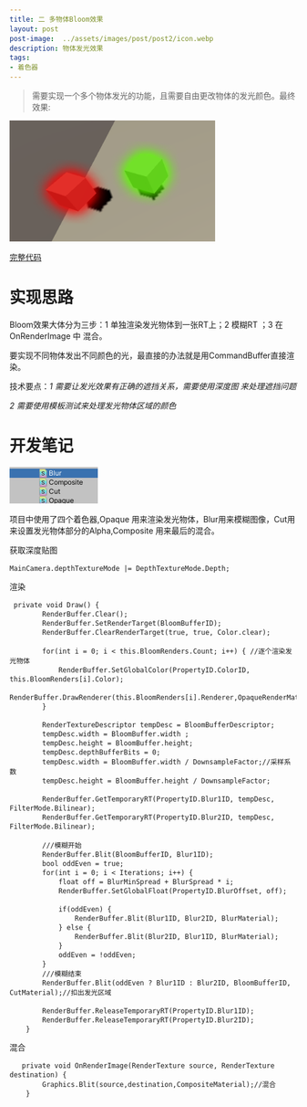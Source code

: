 ```yaml
---
title: 二 多物体Bloom效果
layout: post
post-image:  ../assets/images/post/post2/icon.webp
description: 物体发光效果
tags:
- 着色器
---
```




>   需要实现一个多个物体发光的功能，且需要自由更改物体的发光颜色。最终效果:

![final](../assets/images/post/post2/final.png)

[完整代码](https://github.com/boomxiao/Bloom/)

# 实现思路

Bloom效果大体分为三步：1 单独渲染发光物体到一张RT上；2 模糊RT ；3 在 OnRenderImage 中 混合。

要实现不同物体发出不同颜色的光，最直接的办法就是用CommandBuffer直接渲染。

技术要点：*1 需要让发光效果有正确的遮挡关系，需要使用深度图                 来处理遮挡问题*   

*2 需要使用模板测试来处理发光物体区域的颜色*



# 开发笔记

![shaders](../assets/images/post/post2/shaders.png)

项目中使用了四个着色器,Opaque 用来渲染发光物体，Blur用来模糊图像，Cut用来设置发光物体部分的Alpha,Composite 用来最后的混合。



获取深度贴图

```
MainCamera.depthTextureMode |= DepthTextureMode.Depth;
```

渲染

```
 private void Draw() {
        RenderBuffer.Clear();
        RenderBuffer.SetRenderTarget(BloomBufferID);
        RenderBuffer.ClearRenderTarget(true, true, Color.clear);

        for(int i = 0; i < this.BloomRenders.Count; i++) { //逐个渲染发光物体
            RenderBuffer.SetGlobalColor(PropertyID.ColorID, this.BloomRenders[i].Color);
            RenderBuffer.DrawRenderer(this.BloomRenders[i].Renderer,OpaqueRenderMaterial);
        }

        RenderTextureDescriptor tempDesc = BloomBufferDescriptor;
        tempDesc.width = BloomBuffer.width ;
        tempDesc.height = BloomBuffer.height;
        tempDesc.depthBufferBits = 0;
        tempDesc.width = BloomBuffer.width / DownsampleFactor;//采样系数
        tempDesc.height = BloomBuffer.height / DownsampleFactor;

        RenderBuffer.GetTemporaryRT(PropertyID.Blur1ID, tempDesc, FilterMode.Bilinear);
        RenderBuffer.GetTemporaryRT(PropertyID.Blur2ID, tempDesc, FilterMode.Bilinear);

        ///模糊开始
        RenderBuffer.Blit(BloomBufferID, Blur1ID);
        bool oddEven = true;
        for(int i = 0; i < Iterations; i++) {
            float off = BlurMinSpread + BlurSpread * i;
            RenderBuffer.SetGlobalFloat(PropertyID.BlurOffset, off);

            if(oddEven) {
                RenderBuffer.Blit(Blur1ID, Blur2ID, BlurMaterial);
            } else {
                RenderBuffer.Blit(Blur2ID, Blur1ID, BlurMaterial);
            }
            oddEven = !oddEven;
        }
        ///模糊结束
        RenderBuffer.Blit(oddEven ? Blur1ID : Blur2ID, BloomBufferID, CutMaterial);//扣出发光区域

        RenderBuffer.ReleaseTemporaryRT(PropertyID.Blur1ID);
        RenderBuffer.ReleaseTemporaryRT(PropertyID.Blur2ID);
    }
```

混合

```
   private void OnRenderImage(RenderTexture source, RenderTexture destination) {
        Graphics.Blit(source,destination,CompositeMaterial);//混合
    }
```

